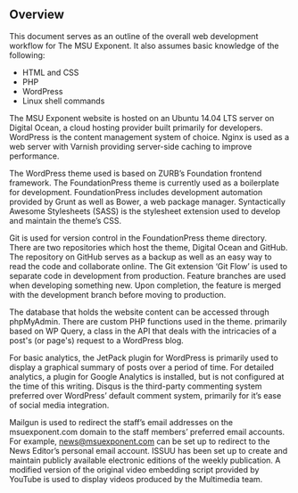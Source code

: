 ## Overview

This document serves as an outline of the overall web development workflow for The MSU Exponent. It also assumes basic knowledge of the following:

+ HTML and CSS
+ PHP
+ WordPress
+ Linux shell commands

The MSU Exponent website is hosted on an Ubuntu 14.04 LTS server on Digital Ocean, a cloud hosting provider built primarily for developers. WordPress is the content management system of choice. Nginx is used as a web server with Varnish providing server-side caching to improve performance. 

The WordPress theme used is based on ZURB’s Foundation frontend framework. The FoundationPress theme is currently used as a boilerplate for development. FoundationPress includes development automation provided by Grunt as well as Bower, a web package manager. Syntactically Awesome Stylesheets (SASS) is the stylesheet extension used to develop and maintain the theme’s CSS. 

Git is used for version control in the FoundationPress theme directory. There are two repositories which host the theme, Digital Ocean and GitHub. The repository on GitHub serves as a backup as well as an easy way to read the code and collaborate online. The Git extension ‘Git Flow’ is used to separate code in development from production. Feature branches are used when developing something new. Upon completion, the feature is merged with the development branch before moving to production. 

The database that holds the website content can be accessed through phpMyAdmin. There are custom PHP functions used in the theme. primarily based on WP Query, a class in the API that deals with the intricacies of a post's (or page's) request to a WordPress blog.

For basic analytics, the JetPack plugin for WordPress is primarily used to display a graphical summary of posts over a period of time. For detailed analytics, a plugin for Google Analytics is installed, but is not configured at the time of this writing. Disqus is the third-party commenting system preferred over WordPress’ default comment system, primarily for it’s ease of social media integration. 

Mailgun is used to redirect the staff’s email addresses on the msuexponent.com domain to the staff members’ preferred email accounts. For example, news@msuexponent.com can be set up to redirect to the News Editor’s personal email account. ISSUU has been set up to create and maintain publicly available electronic editions of the weekly publication. A modified version of the original video embedding script provided by YouTube is used to display videos produced by the Multimedia team. 

